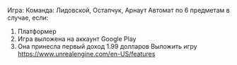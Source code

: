 Игра: 
Команда: Лидовской, Остапчук, Арнаут 
Автомат по 6 предметам в случае, если:
1. Платформер
2. Игра выложена на аккаунт Google Play
3. Она принесла первый доход 1.99 долларов
Выложить игру https://www.unrealengine.com/en-US/features 
